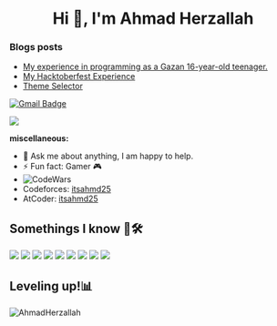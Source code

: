 <h1 align="center">Hi 👋, I'm Ahmad Herzallah</h1>

### Blogs posts

- [My experience in programming as a Gazan 16-year-old teenager.](https://aherzallah.medium.com/my-experience-in-programming-as-a-gazan-16-year-old-teenager-81178dfa1147?source=rss-1cfe80ab7c54------2)
- [My Hacktoberfest Experience](https://dev.to/ahmadherzallah/my-hacktoberfest-experience-1e50)
- [Theme Selector](https://dev.to/ahmadherzallah/theme-selector-594p)

[![Gmail Badge](https://img.shields.io/badge/-ahmad.ehabherzallah@gmail.com-c14438?style=flat-square&logo=Gmail&logoColor=white&link=mailto:ahmedpalhr0595@gmail.com)](mailto:ahmad.ehabherzallah@gmail.com)

![](https://visitor-badge.glitch.me/badge?page_id=AhmadHerzallah.AhmadHerzallah)
<br />

**miscellaneous:**

- 💬 Ask me about anything, I am happy to help.
- ⚡ Fun fact: Gamer 🎮
- ![CodeWars](https://www.codewars.com/users/ahmd/badges/micro)
- Codeforces: [itsahmd25](https://codeforces.com/profile/itsahmd25)
- AtCoder: [itsahmd25](https://atcoder.jp/users/itsahmd25)

## Somethings I know 🤔🛠️

![](https://img.shields.io/badge/Linux-informational?style=flat&logo=linux&logoColor=white&color=E95420)
![](https://img.shields.io/badge/Windows-informational?style=flat&logo=windows&logoColor=white&color=blue)
![](https://img.shields.io/badge/GitHub-informational?style=flat&logo=github&logoColor=white&color=181717)
![](https://img.shields.io/badge/-Git-informational?style=flat&logo=git&logoColor=white&color=F05032)
![](https://img.shields.io/badge/Visual%20Studio%20Code-blue.svg?logo=visual-studio-code)
![](https://img.shields.io/badge/Python-informational?style=flat&logo=python&logoColor=white&color=3776AB)
![](https://img.shields.io/badge/Javascript-informational?style=flat&logo=Javascript&logoColor=F7E018&color=000000)
![](https://img.shields.io/badge/React-informational?style=flat&logo=React&logoColor=white&color=222222)
![](https://img.shields.io/badge/vuejs-style=flat)

## Leveling up!📊

<img src="https://github-readme-stats.vercel.app/api?username=AhmadHerzallah&show_icons=true&theme=gotham" alt="AhmadHerzallah">
